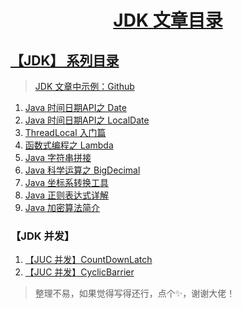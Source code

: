 <h1 align="center"><a href="#" target="_blank">JDK 文章目录</a></h1>


## [【JDK】 系列目录](https://www.dusty.vip/categories/JDK)

> [JDK 文章中示例：Github](https://github.com/vanDusty/JDK)

1. [Java 时间日期API之 Date](/Notes/JDK/Date/Java%20时间日期API之%20Date.md)
1. [Java 时间日期API之 LocalDate](/Notes/JDK/Date/Java%20时间日期API之%20LocalDate.md)
1. [ThreadLocal 入门篇](/Notes/JDK/Object/ThreadLocal%20入门篇.md)
1. [函数式编程之 Lambda](/Notes/JDK/Lambda/函数式编程之%20Lambda.md)
1. [Java 字符串拼接](/Notes/JDK/String/Java%20字符串拼接.md)
1. [Java 科学运算之 BigDecimal](/Notes/JDK/Number/Java%20科学运算之BigDecimal.md)
1. [Java 坐标系转换工具](/Notes/JDK/Number/Java%20坐标系转换工具.md)
1. [Java 正则表达式详解](/Notes/JDK/Verify/Java%20正则表达式详解.md)
1. [Java 加密算法简介](/Notes/JDK/Util/Java%20加密算法简介.md)

### 【JDK 并发】

1. [【JUC 并发】CountDownLatch](/Notes/JDK/JUC/【JUC%20并发】CountDownLatch.md)
1. [【JUC 并发】CyclicBarrier](/Notes/JDK/JUC/【JUC%20并发】CyclicBarrier.md)

> 整理不易，如果觉得写得还行，点个✨，谢谢大佬！
